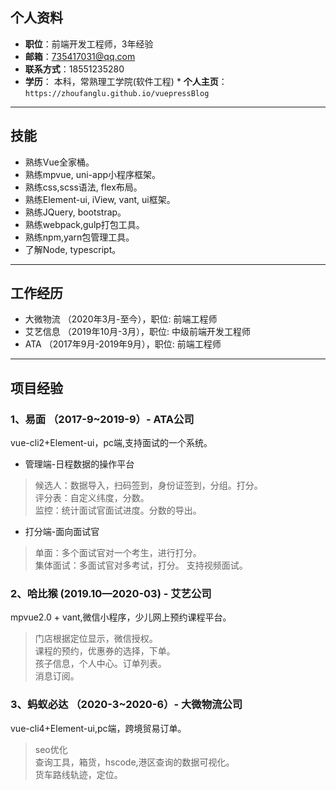 ## 个人资料
* **职位**：前端开发工程师，3年经验  
* **邮箱**：735417031@qq.com  
* **联系方式**：18551235280  
* **学历**： 本科，常熟理工学院(软件工程)  * **个人主页**：`https://zhoufanglu.github.io/vuepressBlog`
  
---
## 技能
* 熟练Vue全家桶。
* 熟练mpvue, uni-app小程序框架。
* 熟练css,scss语法, flex布局。
* 熟练Element-ui, iView, vant, ui框架。
* 熟练JQuery, bootstrap。
* 熟练webpack,gulp打包工具。
* 熟练npm,yarn包管理工具。
* 了解Node, typescript。
---  
## 工作经历  
* 大微物流 （2020年3月-至今），职位: 前端工程师  
* 艾艺信息 （2019年10月-3月），职位: 中级前端开发工程师  
* ATA （2017年9月-2019年9月），职位: 前端工程师  
---  

## 项目经验  

### 1、易面 （2017-9~2019-9）- ATA公司
vue-cli2+Element-ui，pc端,支持面试的一个系统。
* 管理端-日程数据的操作平台
> 候选人：数据导入，扫码签到，身份证签到，分组。打分。  
> 评分表：自定义纬度，分数。  
> 监控：统计面试官面试进度。分数的导出。  
* 打分端-面向面试官
> 单面：多个面试官对一个考生，进行打分。  
> 集体面试：多面试官对多考试，打分。
> 支持视频面试。  

### 2、哈比猴 (2019.10—2020-03) - 艾艺公司
mpvue2.0 + vant,微信小程序，少儿网上预约课程平台。
> 门店根据定位显示，微信授权。  
> 课程的预约，优惠券的选择，下单。  
> 孩子信息，个人中心。订单列表。  
> 消息订阅。

### 3、蚂蚁必达 （2020-3~2020-6）- 大微物流公司
vue-cli4+Element-ui,pc端，跨境贸易订单。
> seo优化  
> 查询工具，箱货，hscode,港区查询的数据可视化。  
> 货车路线轨迹，定位。   

